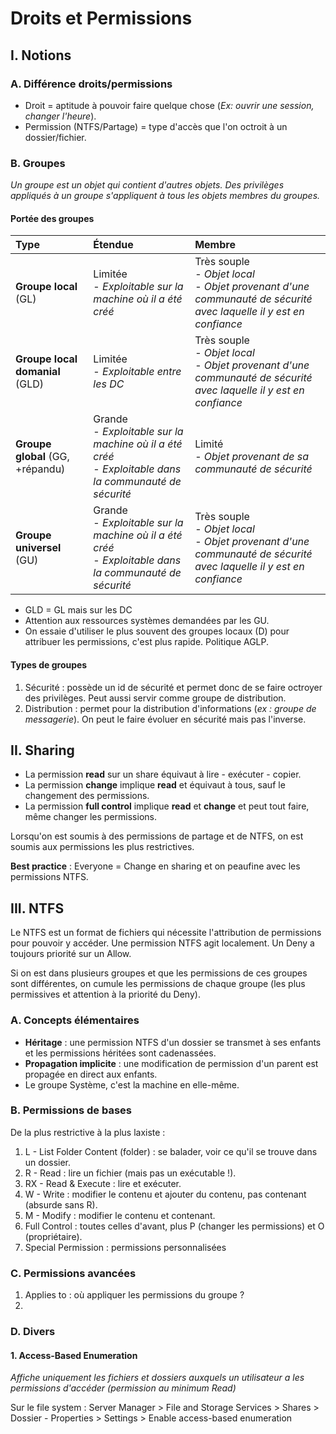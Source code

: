 # Droits et Permissions

## I. Notions

### A. Différence droits/permissions

* Droit = aptitude à pouvoir faire quelque chose (*Ex: ouvrir une session, changer l'heure*).
* Permission (NTFS/Partage) = type d'accès que l'on octroit à un dossier/fichier.

### B. Groupes

*Un groupe est un objet qui contient d'autres objets. Des privilèges appliqués à un groupe s'appliquent à tous les objets membres du groupes.*

#### Portée des groupes

| Type | Étendue | Membre |
|:-----|:--------|:-------|
| **Groupe local** (GL) | Limitée<br />- *Exploitable sur la machine où il a été créé* | Très souple<br />- *Objet local*<br />- *Objet provenant d'une communauté de sécurité avec laquelle il y est en confiance* |
| **Groupe local domanial** (GLD) | Limitée<br />- *Exploitable entre les DC* | Très souple<br />- *Objet local*<br />- *Objet provenant d'une communauté de sécurité avec laquelle il y est en confiance* |
| **Groupe global** (GG, +répandu) | Grande<br />- *Exploitable sur la machine où il a été créé*<br />- *Exploitable dans la communauté de sécurité* | Limité<br />- *Objet provenant de sa communauté de sécurité* |
| **Groupe universel** (GU) | Grande<br />- *Exploitable sur la machine où il a été créé*<br />- *Exploitable dans la communauté de sécurité* | Très souple<br />- *Objet local*<br />- *Objet provenant d'une communauté de sécurité avec laquelle il y est en confiance* |

- GLD = GL mais sur les DC
- Attention aux ressources systèmes demandées par les GU.
- On essaie d'utiliser le plus souvent des groupes locaux (D) pour attribuer les permissions, c'est plus rapide. Politique AGLP.

#### Types de groupes

1. Sécurité : possède un id de sécurité et permet donc de se faire octroyer des privilèges. Peut aussi servir comme groupe de distribution.
2. Distribution : permet pour la distribution d'informations (*ex : groupe de messagerie*). On peut le faire évoluer en sécurité mais pas l'inverse.

## II. Sharing

* La permission **read** sur un share équivaut à lire - exécuter - copier.
* La permission **change** implique **read** et équivaut à tous, sauf le changement des permissions.
* La permission **full control** implique **read** et **change** et peut tout faire, même changer les permissions.

Lorsqu'on est soumis à des permissions de partage et de NTFS, on est soumis aux permissions les plus restrictives.

**Best practice** : Everyone = Change en sharing et on peaufine avec les permissions NTFS.

## III. NTFS

Le NTFS est un format de fichiers qui nécessite l'attribution de permissions pour pouvoir y accéder. Une permission NTFS agit localement. Un Deny a toujours priorité sur un Allow.

Si on est dans plusieurs groupes et que les permissions de ces groupes sont différentes, on cumule les permissions de chaque groupe (les plus permissives et attention à la priorité du Deny).

### A. Concepts élémentaires

* **Héritage** : une permission NTFS d'un dossier se transmet à ses enfants et les permissions héritées sont cadenassées.
* **Propagation implicite** : une modification de permission d'un parent est propagée en direct aux enfants.
* Le groupe Système, c'est la machine en elle-même.

### B. Permissions de bases

De la plus restrictive à la plus laxiste :

1. L  - List Folder Content (folder) : se balader, voir ce qu'il se trouve dans un dossier.
2. R  - Read : lire un fichier (mais pas un exécutable !).
3. RX - Read & Execute : lire et exécuter.
4. W - Write : modifier le contenu et ajouter du contenu, pas contenant (absurde sans R).
5. M - Modify : modifier le contenu et contenant.
6. Full Control : toutes celles d'avant, plus P (changer les permissions) et O (propriétaire).
7. Special Permission : permissions personnalisées

### C. Permissions avancées

1. Applies to : où appliquer les permissions du groupe ? 
2. 

### D. Divers

#### 1. Access-Based Enumeration

*Affiche uniquement les fichiers et dossiers auxquels un utilisateur a les permissions d'accéder (permission au minimum Read)*

Sur le file system : Server Manager > File and Storage Services > Shares > Dossier - Properties > Settings > Enable access-based enumeration
